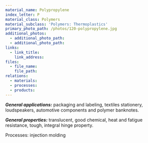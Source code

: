 ```yaml
---
material_name: Polypropylene
index_letter: P
material_class: Polymers
material_subclass: 'Polymers: Thermoplastics'
primary_photo_path: /photos/120-polypropylene.jpg
additional_photos:
  - additional_photo_path:
  - additional_photo_path:
links:
  - link_title:
    link_address:
files:
  - file_name:
    file_path:
relations:
  - materials:
  - processes:
  - products:
---
```



***General applications:*** packaging and labeling, textiles stationery, loudspeakers, automotive components and polymer banknotes.

***General properties:*** translucent, good chemical, heat and fatigue resistance, tough, integral hinge property.

Processes: injection molding
